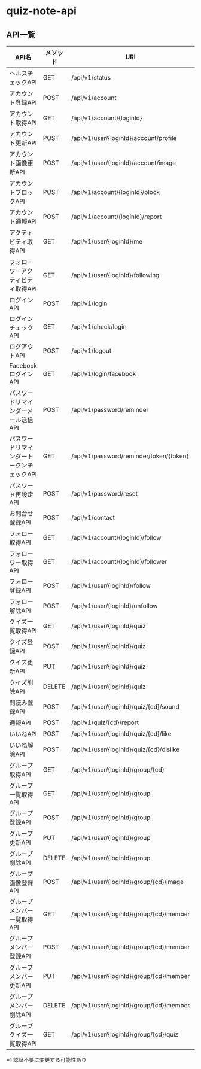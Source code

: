 # quiz-note-api

## API一覧

| API名 | メソッド | URI | 認証必須 |
----|----|----|----
| ヘルスチェックAPI							| GET		| /api/v1/status							| - |
| アカウント登録API							| POST		| /api/v1/account							| - |
| アカウント取得API							| GET		| /api/v1/account/{loginId}					| - |
| アカウント更新API							| POST		| /api/v1/user/{loginId}/account/profile	| ○ |
| アカウント画像更新API						| POST		| /api/v1/user/{loginId}/account/image		| ○ |
| アカウントブロックAPI						| POST		| /api/v1/account/{loginId}/block			| - |
| アカウント通報API							| POST		| /api/v1/account/{loginId}/report			| - |
| アクティビティ取得API						| GET		| /api/v1/user/{loginId}/me					| ○ |
| フォローワーアクティビティ取得API			| GET		| /api/v1/user/{loginId}/following			| ○ |
| ログインAPI								| POST		| /api/v1/login								| - |
| ログインチェックAPI						| GET		| /api/v1/check/login						| - |
| ログアウトAPI								| POST		| /api/v1/logout							| ○ |
| FacebookログインAPI						| GET		| /api/v1/login/facebook					| - |
| パスワードリマインダーメール送信API		| POST		| /api/v1/password/reminder					| - |
| パスワードリマインダートークンチェックAPI	| GET		| /api/v1/password/reminder/token/{token}	| - |
| パスワード再設定API						| POST		| /api/v1/password/reset					| - |
| お問合せ登録API							| POST		| /api/v1/contact							| - |
| フォロー取得API							| GET		| /api/v1/account/{loginId}/follow			| - |
| フォローワー取得API						| GET		| /api/v1/account/{loginId}/follower		| - |
| フォロー登録API							| POST		| /api/v1/user/{loginId}/follow				| ○ |
| フォロー解除API							| POST		| /api/v1/user/{loginId}/unfollow			| ○ |
| クイズ一覧取得API							| GET		| /api/v1/user/{loginId}/quiz				| ○※1 |
| クイズ登録API								| POST		| /api/v1/user/{loginId}/quiz				| ○ |
| クイズ更新API								| PUT		| /api/v1/user/{loginId}/quiz				| ○ |
| クイズ削除API								| DELETE	| /api/v1/user/{loginId}/quiz				| ○ |
| 問読み登録API								| POST		| /api/v1/user/{loginId}/quiz/{cd}/sound	| ○ |
| 通報API									| POST		| /api/v1/quiz/{cd}/report					| - |
| いいねAPI									| POST		| /api/v1/user/{loginId}/quiz/{cd}/like		| ○ |
| いいね解除API								| POST		| /api/v1/user/{loginId}/quiz/{cd}/dislike	| ○ |
| グループ取得API							| GET		| /api/v1/user/{loginId}/group/{cd}			| ○ |
| グループ一覧取得API						| GET		| /api/v1/user/{loginId}/group				| ○ |
| グループ登録API							| POST		| /api/v1/user/{loginId}/group				| ○ |
| グループ更新API							| PUT		| /api/v1/user/{loginId}/group				| ○ |
| グループ削除API							| DELETE	| /api/v1/user/{loginId}/group				| ○ |
| グループ画像登録API						| POST		| /api/v1/user/{loginId}/group/{cd}/image	| ○ |
| グループメンバー一覧取得API				| GET		| /api/v1/user/{loginId}/group/{cd}/member	| ○ |
| グループメンバー登録API					| POST		| /api/v1/user/{loginId}/group/{cd}/member	| ○ |
| グループメンバー更新API					| PUT		| /api/v1/user/{loginId}/group/{cd}/member	| ○ |
| グループメンバー削除API					| DELETE	| /api/v1/user/{loginId}/group/{cd}/member	| ○ |
| グループクイズ一覧取得API					| GET		| /api/v1/user/{loginId}/group/{cd}/quiz	| ○ |

※1 認証不要に変更する可能性あり
